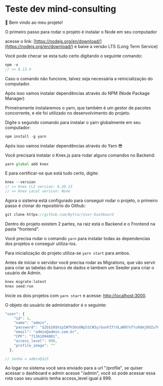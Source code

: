 # Teste dev mind-consulting

👋 Bem vindo ao meu projeto!

O primeiro passo para rodar o projeto é instalar o Node em seu computador

acesse o link: [https://nodejs.org/en/download/](https://nodejs.org/en/download/) e baixe a versão LTS (Long Term Service)

Você pode checar se esta tudo certo digitando o seguinte comando:

```jsx
npm -v
// >> 6.13.4
```

Caso o comando não funcione, talvez seja necessária a reinicialização do computador.

Após isso vamos instalar dependências através do NPM (Node Package Manager)

Primeiramente instalaremos o yarn, que também é um gestor de pacotes concorrente, e ele foi utilizado no desenvolvimento do projeto.

Digite o segundo comando para instalar o yarn globalmente em seu computador:

```jsx
npm install -g yarn
```

Após isso vamos instalar dependências através do Yarn 😎

Você precisará instalar o Knex.js para rodar alguns comandos no Backend:

```jsx
yarn global add knex
```

E para certificar-se que está tudo certo, digite: 

```jsx
knex --version
// >> Knex CLI version: 0.20.13
// >> Knex Local version: None
```

Agora o sistema está configurado para conseguir rodar o projeto, o primeiro passo é clonar do repositório do Github:

```jsx
git clone https://github.com/Byttar/User-Dashboard
```

Dentro do projeto existem 2 partes, na raiz está o Backend e o Frontend na pasta "frontend".

Você precisa rodar o comando `yarn` para instalar todas as dependencias dos projetos e conseguir utiliza-los. 

Para inicialização do projeto utiliza-se `yarn start` para ambos.

Antes de iniciar o servidor você precisa rodar as Migrations, que vão servir para criar as tabelas do banco de dados e tambem um Seeder para criar o usuário de Admin.

```jsx
knex migrate:latest
knex seed:run
```

Inicie os dois projetos com `yarn start` e acesse: [http://localhost:3000](http://localhost:3000).

O objeto do usuário de administrador é o seguinte:

```jsx
"user": {
    "id": 1,
    "name": "admin",
    "password": "$2b$10$VzpIW7h5OuONp51CW3y/GunFZfrULaN97xftu9dmjDOZu7F6sYVc2",
    "email": "admin@admin.com.br",
    "CPF": "71361094001",
    "access_level": 999,
    "profile_image": ""
  },

// senha = admin@123
```

Ao logar no sistema você sera enviado para a url "/profile", se quiser acessar o dashboard e admin acesse "/admin", você só pode acessar essa rota caso seu usuário tenha access_level igual á 999.